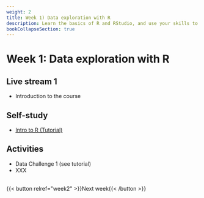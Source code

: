 ```yaml
---
weight: 2
title: Week 1) Data exploration with R
description: Learn the basics of R and RStudio, and use your skills to explore datasets.
bookCollapseSection: true
---
```


# Week 1: Data exploration with R

## Live stream 1
- Introduction to the course

## Self-study
- [Intro to R (Tutorial)](docs/tutorials/data-exploration-in-r)

## Activities
- Data Challenge 1 (see tutorial)
- XXX

<br>
{{< button relref="week2" >}}Next week{{< /button >}}

<!--

Meetup
- Introduction to the course *live*
  - Course objectives and practical arrangements
  - Workflow overview
  - Relevance of workflow management
-->
<!--  - Any remaining questions, please post them by DEADLINE on XXXX-->

<!--
- Reading: Web scraping workflow

- Self-study
  - Readings
    - Web scraping article Hannes/Johannes/Abhi/Andrew
    - Ethics in scraping and APIs

  - Video: Assessing research fit of web scraping and APIs [recorded]


- Self study
  - sdasd
    - data enrichment (e.g., ML APIs)
    - data collection and intelligence (e.g., search; chartmetric)
    - market research (e.g., pricewatch)

-->




<!-- Hybrid teams
-->

<!--(Module 1b: Legality and Terms of Use
paper? advice?))-->
